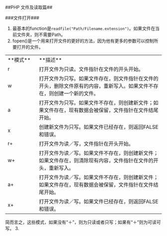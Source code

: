 ##PHP 文件及读取篇##

###文件打开###
1. 最基本的function是`readfile("Path/Filename.extension")`。如果文件在当前文件夹，则不需要Path。
2. fopen()是一个用来打开文件的更好的方法，因为他有更多的参数可以控制所要打开的文件。
<table width="100%">
	<col width="20%">
 	<col width="80%">
	<tr>
		<td>**模式**</td>
		<td>**描述**</td>
	</tr>
	<tr>
		<td>r</td>
		<td>打开文件为只读。文件指针在文件的开头开始。</td>
	</tr>
	<tr>
		<td>w</td>
		<td>打开文件为只写。如果文件存在，则文件指针在文件的开头，删除文件原有的内容，重新写入。如果文件不存在，则创建一个新的文件。</td>
	</tr>
	<tr>
		<td>a</td>
		<td>打开文件为只写。如果文件不存在，则创建新文件；如果文件存在，现有数据会被保留，文件指针在文件结尾开始。</td>
	</tr>
	<tr>
		<td>x</td>
		<td>创建新文件为只写。如果文件已经存在，则返回FALSE和错误。</td>
	</tr>
	<tr>
		<td>r+</td>
		<td>打开文件为读／写，文件指针在开头开始。</td>
	</tr>
	<tr>
		<td>w+</td>
		<td>打开文件为读／写。如果文件不存在，则创建新文件；如果文件存在，则清除现有内容，文件指针在文件的开头，重新写入。</td>
	</tr>
	<tr>
		<td>a+</td>
		<td>打开文件为读／写。如果文件不存在，则创建新文件；如果文件存在，现有数据会被保留，文件指针在文件结尾开始。</td>
	</tr>
	<tr>
		<td>x+</td>
		<td>打开文件为读／写。如果文件已经存在，则返回FALSE和错误。</td>
	</tr>
</table>
	简而言之，这些模式，如果没有“＋”，则为只读或者只写；如果有“＋”则为可读可写。
3. 